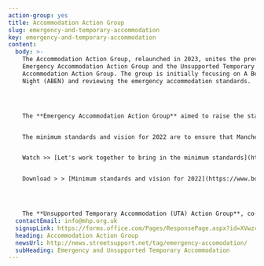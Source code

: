 ```yaml
---
action-group: yes
title: Accommodation Action Group
slug: emergency-and-temporary-accommodation
key: emergency-and-temporary-accommodation
content:
  body: >-
    T﻿he Accommodation Action Group, relaunched in 2023, unites the previous
    Emergency Accommodation Action Group and the Unsupported Temporary
    Accommodation Action Group. The group is initially focusing on A Bed Every
    Night (ABEN) and reviewing the emergency accommodation standards.




    The **Emergency Accommodation Action Group** aimed to raise the standards of emergency accommodation in Manchester. Achievements of the group included drawing up the vision and minimum standards, and getting these adopted by the MHP and Manchester City Council - they now form the basis for the commissioning of these services.


    The minimum standards and vision for 2022 are to ensure that Manchester has the highest possible standards for emergency accommodation to help people who are rough sleeping to make the choice to move inside. These standards have been drawn up with people who have experience of staying in emergency accommodation and people who provide and commission accommodation and support services. 


    Watch >> [Let's work together to bring in the minimum standards](https://www.youtube.com/watch?v=KVapWFHxcRk)


    Download > > [Minimum standards and vision for 2022](https://www.boothcentre.org.uk/partnerships.html)




    T﻿he **Unsupported Temporary Accommodation (UTA) Action Group**, co-chaired by Justlife, focused on a population that is mainly ‘hidden’ from the public eye, with little or no support - people living in Unsupported Temporary Accommodation (UTA’s), such as bed-and-breakfast accommodation, private hostels and short-stay houses in multiple occupation.
  contactEmail: info@mhp.org.uk
  signupLink: https://forms.office.com/Pages/ResponsePage.aspx?id=XVwzcf1bkE61VN8N5KjjQkQ2JR41SuRLu92-3-tlPOtURDMzQjVZWEczSFdPS1M2SEZMR1RVTkpHVC4u
  heading: Accommodation Action Group
  newsUrl: http://news.streetsupport.net/tag/emergency-accomodation/
  subHeading: Emergency and Unsupported Temporary Accommodation
---
```

